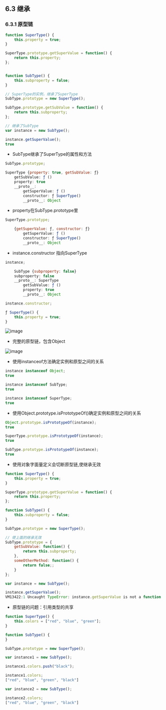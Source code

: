 

## 6.3 继承
### 6.3.1 原型链

```js
function SuperType() {
    this.property = true;
}

SuperType.prototype.getSuperValue = function() {
    return this.property;
};


function SubType() {
    this.subproperty = false;
}

// SuperType的实例，继承了SuperType
SubType.prototype = new SuperType();

SubType.prototype.getSubValue = function() {
    return this.subproperty;
};

// 继承了SubType
var instance = new SubType();

instance.getSuperValue();
true
```

- SubType继承了SuperType的属性和方法

```js
SubType.prototype;

SuperType {property: true, getSubValue: ƒ}
    getSubValue: ƒ ()
    property: true
    __proto__:
        getSuperValue: ƒ ()
        constructor: ƒ SuperType()
        __proto__: Object

```

- property在SubType.prototype里

```js
SuperType.prototype;

    {getSuperValue: ƒ, constructor: ƒ}
        getSuperValue: ƒ ()
        constructor: ƒ SuperType()
        __proto__: Object
```

- instance.constructor 指向SuperType


```js
instance;

    SubType {subproperty: false}
    subproperty: false
    __proto__: SuperType
        getSubValue: ƒ ()
        property: true
        __proto__: Object

instance.constructor;

ƒ SuperType() {
    this.property = true;
}
```




![image](https://cdn.nlark.com/yuque/0/2020/png/419446/1588910030097-9af25e68-4e1e-4e24-abb5-a7638436a9c3.png)


- 完整的原型链，包含Object

![image](https://cdn.nlark.com/yuque/0/2020/png/419446/1588916795900-af01f37c-129e-4d99-b93e-42e880ecf6f7.png)

- 使用instanceof方法确定实例和原型之间的关系

```js
instance instanceof Object;
true

instance instanceof SubType;
true

instance instanceof SuperType;
true
```

- 使用Object.prototype.isPrototypeOf()确定实例和原型之间的关系

```js
Object.prototype.isPrototypeOf(instance);
true

SuperType.prototype.isPrototypeOf(instance);
true

SubType.prototype.isPrototypeOf(instance);
true
```

- 使用对象字面量定义会切断原型链,使继承无效

```js
function SuperType() {
    this.property = true;
}

SuperType.prototype.getSuperValue = function() {
    return this.property;
};

function SubType() {
    this.subproperty = false;
}

SubType.prototype = new SuperType();

// 使上面的继承无效
SubType.prototype = {
    getSubValue: function() {
        return this.subproperty;
    },
    someOtherMethod: function() {
        return false;;
    }
};

var instance = new SubType();

instance.getSuperValue();
VM13422:1 Uncaught TypeError: instance.getSuperValue is not a function

```

- 原型链的问题：引用类型的共享

```js
function SuperType() {
    this.colors = ["red", "blue", "green"];
}

function SubType() {
}

SubType.prototype = new SuperType();

var instance1 = new SubType();

instance1.colors.push("black");

instance1.colors;
["red", "blue", "green", "black"]

var instance2 = new SubType();

instance2.colors;
["red", "blue", "green", "black"]
```


